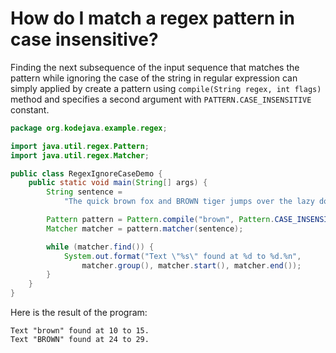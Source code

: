 # How do I match a regex pattern in case insensitive?

Finding the next subsequence of the input sequence that matches the pattern while ignoring the case of the string in regular expression can simply applied by create a pattern using `compile(String regex, int flags)` method and specifies a second argument with `PATTERN.CASE_INSENSITIVE` constant.

```java
package org.kodejava.example.regex;

import java.util.regex.Pattern;
import java.util.regex.Matcher;

public class RegexIgnoreCaseDemo {
    public static void main(String[] args) {
        String sentence =
            "The quick brown fox and BROWN tiger jumps over the lazy dog";

        Pattern pattern = Pattern.compile("brown", Pattern.CASE_INSENSITIVE);
        Matcher matcher = pattern.matcher(sentence);

        while (matcher.find()) {
            System.out.format("Text \"%s\" found at %d to %d.%n",
                matcher.group(), matcher.start(), matcher.end());
        }
    }
}
```

Here is the result of the program:

```text
Text "brown" found at 10 to 15.
Text "BROWN" found at 24 to 29.
```
